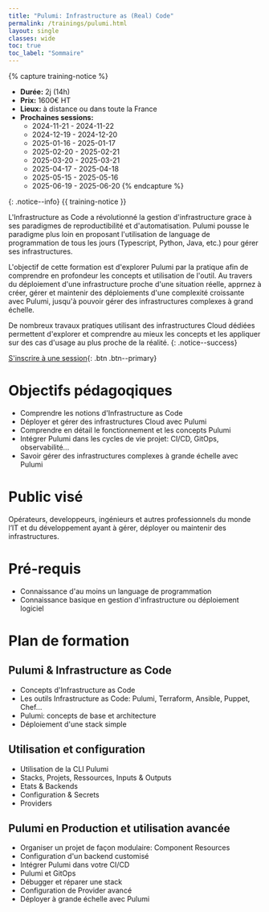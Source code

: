 ```yaml
---
title: "Pulumi: Infrastructure as (Real) Code"
permalink: /trainings/pulumi.html
layout: single
classes: wide
toc: true
toc_label: "Sommaire"
---
```


{% capture training-notice %}
- **Durée:** 2j (14h)
- **Prix:** 1600€ HT
- **Lieux:** à distance ou dans toute la France
- **Prochaines sessions:**
  - 2024-11-21 - 2024-11-22
  - 2024-12-19 - 2024-12-20
  - 2025-01-16 - 2025-01-17
  - 2025-02-20 - 2025-02-21
  - 2025-03-20 - 2025-03-21
  - 2025-04-17 - 2025-04-18
  - 2025-05-15 - 2025-05-16
  - 2025-06-19 - 2025-06-20
{% endcapture %}

{: .notice--info}
{{ training-notice }}

L'Infrastructure as Code a révolutionné la gestion d'infrastructure grace à ses paradigmes de reproductibilité et d'automatisation. Pulumi pousse le paradigme plus loin en proposant l'utilisation de language de programmation de tous les jours (Typescript, Python, Java, etc.) pour gérer ses infrastructures.

L'objectif de cette formation est d'explorer Pulumi par la pratique afin de comprendre en profondeur les concepts et utilisation de l'outil. Au travers du déploiement d'une infrastructure proche d'une situation réelle, apprnez à créer, gérer et maintenir des déploiements d'une complexité croissante avec Pulumi, jusqu'à pouvoir gérer des infrastructures complexes à grand échelle. 

De nombreux travaux pratiques utilisant des infrastructures Cloud dédiées permettent d'explorer et comprendre au mieux les concepts et les appliquer sur des cas d'usage au plus proche de la réalité. 
{: .notice--success}


[S'inscrire à une session](/inscription){: .btn .btn--primary} 

# Objectifs pédagoqiques

- Comprendre les notions d'Infrastructure as Code
- Déployer et gérer des infrastructures Cloud avec Pulumi
- Comprendre en détail le fonctionnement et les concepts Pulumi
- Intégrer Pulumi dans les cycles de vie projet: CI/CD, GitOps, observabilité... 
- Savoir gérer des infrastructures complexes à grande échelle avec Pulumi

# Public visé

Opérateurs, developpeurs, ingénieurs et autres professionnels du monde l’IT et du développement ayant à gérer, déployer ou maintenir des infrastructures. 

# Pré-requis

- Connaissance d'au moins un language de programmation
- Connaissance basique en gestion d'infrastructure ou déploiement logiciel

# Plan de formation

## Pulumi & Infrastructure as Code

- Concepts d'Infrastructure as Code
- Les outils Infrastructure as Code: Pulumi, Terraform, Ansible, Puppet, Chef...
- Pulumi: concepts de base et architecture 
- Déploiement d'une stack simple

## Utilisation et configuration

- Utilisation de la CLI Pulumi
- Stacks, Projets, Ressources, Inputs & Outputs
- Etats & Backends
- Configuration & Secrets
- Providers
  
## Pulumi en Production et utilisation avancée

- Organiser un projet de façon modulaire: Component Resources
- Configuration d'un backend customisé
- Intégrer Pulumi dans votre CI/CD
- Pulumi et GitOps
- Débugger et réparer une stack
- Configuration de Provider avancé
- Déployer à grande échelle avec Pulumi